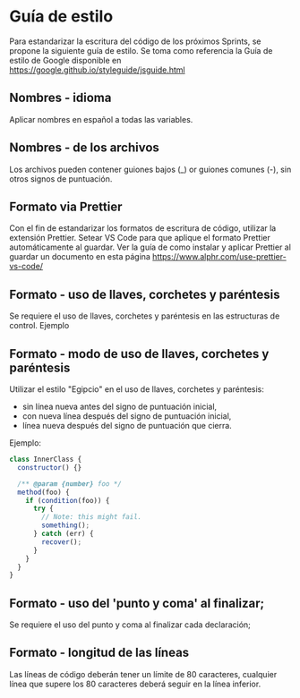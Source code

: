 # Guía de estilo

Para estandarizar la escritura del código de los próximos Sprints, se propone la siguiente guía de estilo. Se toma como referencia la Guía de estilo de Google disponible en https://google.github.io/styleguide/jsguide.html 

## Nombres - idioma

Aplicar nombres en español a todas las variables.

## Nombres - de los archivos

Los archivos pueden contener guiones bajos (_) or guiones comunes (-), sin otros signos de puntuación.

## Formato via Prettier

Con el fin de estandarizar los formatos de escritura de código, utilizar la extensión Prettier. Setear VS Code para que aplique el formato Prettier automáticamente al guardar. Ver la guía de como instalar y aplicar Prettier al guardar un documento en esta página https://www.alphr.com/use-prettier-vs-code/

## Formato - uso de llaves, corchetes y paréntesis

Se requiere el uso de llaves, corchetes y paréntesis en las estructuras de control. Ejemplo

## Formato - modo de uso de llaves, corchetes y paréntesis

Utilizar el estilo "Egipcio" en el uso de llaves, corchetes y paréntesis:
- sin línea nueva antes del signo de puntuación inicial,
- con nueva línea después del signo de puntuación inicial,
- línea nueva después del signo de puntuación que cierra.

Ejemplo:
``` js
class InnerClass {
  constructor() {}

  /** @param {number} foo */
  method(foo) {
    if (condition(foo)) {
      try {
        // Note: this might fail.
        something();
      } catch (err) {
        recover();
      }
    }
  }
}
```
## Formato - uso del 'punto y coma' al finalizar;

Se requiere el uso del punto y coma al finalizar cada declaración;

## Formato - longitud de las líneas

Las líneas de código deberán tener un límite de 80 caracteres, cualquier línea que supere los 80 caracteres deberá seguir en la línea inferior.



